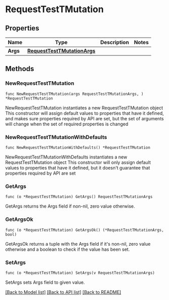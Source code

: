 # RequestTestTMutation

## Properties

Name | Type | Description | Notes
------------ | ------------- | ------------- | -------------
**Args** | [**RequestTestTMutationArgs**](RequestTestTMutationArgs.md) |  | 

## Methods

### NewRequestTestTMutation

`func NewRequestTestTMutation(args RequestTestTMutationArgs, ) *RequestTestTMutation`

NewRequestTestTMutation instantiates a new RequestTestTMutation object
This constructor will assign default values to properties that have it defined,
and makes sure properties required by API are set, but the set of arguments
will change when the set of required properties is changed

### NewRequestTestTMutationWithDefaults

`func NewRequestTestTMutationWithDefaults() *RequestTestTMutation`

NewRequestTestTMutationWithDefaults instantiates a new RequestTestTMutation object
This constructor will only assign default values to properties that have it defined,
but it doesn't guarantee that properties required by API are set

### GetArgs

`func (o *RequestTestTMutation) GetArgs() RequestTestTMutationArgs`

GetArgs returns the Args field if non-nil, zero value otherwise.

### GetArgsOk

`func (o *RequestTestTMutation) GetArgsOk() (*RequestTestTMutationArgs, bool)`

GetArgsOk returns a tuple with the Args field if it's non-nil, zero value otherwise
and a boolean to check if the value has been set.

### SetArgs

`func (o *RequestTestTMutation) SetArgs(v RequestTestTMutationArgs)`

SetArgs sets Args field to given value.



[[Back to Model list]](../README.md#documentation-for-models) [[Back to API list]](../README.md#documentation-for-api-endpoints) [[Back to README]](../README.md)


